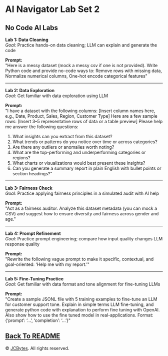 # AI Navigator Lab Set 2

## No Code AI Labs

**Lab 1: Data Cleaning**  
*Goal:* Practice hands-on data cleaning; LLM can explain and generate the code  

**Prompt:**  
"Here is a messy dataset (mock a messy csv if one is not provided). Write Python code and provide no-code ways to: Remove rows with missing data, Normalize numerical columns, One-hot encode categorical features"


---

**Lab 2: Data Exploration**  
*Goal:* Get familiar with data exploration using LLM  

**Prompt:**  
"I have a dataset with the following columns: [Insert column names here, e.g., Date, Product, Sales, Region, Customer Type] Here are a few sample rows: [Insert 3–5 representative rows of data or a table preview] Please help me answer the following questions:  
1. What insights can you extract from this dataset?  
2. What trends or patterns do you notice over time or across categories?  
3. Are there any outliers or anomalies worth noting?  
4. What are the top-performing and underperforming categories or regions?  
5. What charts or visualizations would best present these insights?  
6. Can you generate a summary report in plain English with bullet points or section headings?"


---

**Lab 3: Fairness Check**  
*Goal:* Practice applying fairness principles in a simulated audit with AI help  

**Prompt:**  
"Act as a fairness auditor. Analyze this dataset metadata (you can mock a CSV) and suggest how to ensure diversity and fairness across gender and age."


---

**Lab 4: Prompt Refinement**  
*Goal:* Practice prompt engineering; compare how input quality changes LLM response quality  

**Prompt:**  
"Rewrite the following vague prompt to make it specific, contextual, and goal-oriented: ‘Help me with my report.’"


---

**Lab 5: Fine-Tuning Practice**  
*Goal:* Get familiar with data format and tone alignment for fine-tuning LLMs  

**Prompt:**  
"Create a sample JSONL file with 5 training examples to fine-tune an LLM for customer support tone. Explain in simple terms LLM fine-tuning, and generate python code with explanation to perform fine tuning with OpenAI. Also show how to use the fine tuned model in real-applications. Format: {‘prompt’: ‘...’, ‘completion’: ‘...’}"



<a href="README.md">Back To README</a>
---

© <a href="https://jcbytes.com">JCBytes</a>. All rights reserved.

